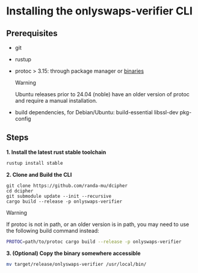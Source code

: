 # Installing the onlyswaps-verifier CLI

## Prerequisites
- git 
- rustup
- protoc > 3.15: through package manager or [binaries](https://protobuf.dev/installation/)

  > [!WARNING]
  > Ubuntu releases prior to 24.04 (noble) have an older version of protoc and require a manual installation.

- build dependencies, for Debian/Ubuntu: build-essential libssl-dev pkg-config

## Steps
**1. Install the latest rust stable toolchain**
```bash
rustup install stable
``` 

**2. Clone and Build the CLI**

```
git clone https://github.com/randa-mu/dcipher
cd dcipher
git submodule update --init --recursive
cargo build --release -p onlyswaps-verifier
```
> [!WARNING]
> If protoc is not in path, or an older version is in path, you may need to use the following build command instead:
> ```bash
> PROTOC=path/to/protoc cargo build --release -p onlyswaps-verifier
> ```

**3. (Optional) Copy the binary somewhere accessible**
```bash
mv target/release/onlyswaps-verifier /usr/local/bin/
```
